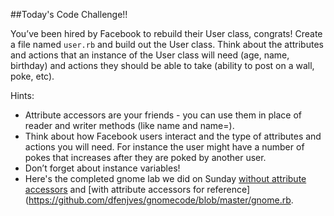 ##Today's Code Challenge!!

You’ve been hired by Facebook to rebuild their User class, congrats! Create a file named `user.rb` and build out the User class. Think about the attributes and actions that an instance of the User class will need (age, name, birthday) and actions they should be able to take (ability to post on a wall, poke, etc).

Hints:
+ Attribute accessors are your friends - you can use them in place of reader and writer methods (like name and name=).
+ Think about how Facebook users interact and the type of attributes and actions you will need. For instance the user might have a number of pokes that increases after they are poked by another user.
+ Don’t forget about instance variables!
+ Here's the completed gnome lab we did on Sunday [without attribute accessors](https://github.com/dfenjves/gnomecode/blob/master/gnome_no_accessors.rb) and [with attribute accessors for reference](https://github.com/dfenjves/gnomecode/blob/master/gnome.rb.
